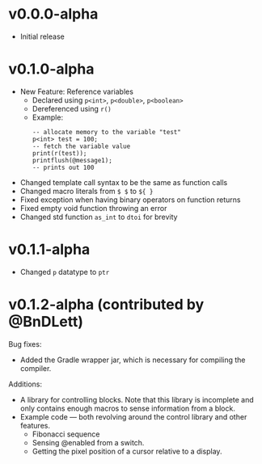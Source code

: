 # v0.0.0-alpha
- Initial release

# v0.1.0-alpha
- New Feature: Reference variables
    - Declared using `p<int>`, `p<double>`, `p<boolean>`
    - Dereferenced using `r()`
    - Example:
      ```
      -- allocate memory to the variable "test"
      p<int> test = 100;
      -- fetch the variable value
      print(r(test));
      printflush(@message1);
      -- prints out 100
      ```
- Changed template call syntax to be the same as function calls
- Changed macro literals from `$ $` to `${ }`
- Fixed exception when having binary operators on function returns
- Fixed empty void function throwing an error
- Changed std function `as_int` to `dtoi` for brevity

# v0.1.1-alpha
- Changed `p` datatype to `ptr`

# v0.1.2-alpha (contributed by @BnDLett)
Bug fixes:
- Added the Gradle wrapper jar, which is necessary for compiling the compiler.

Additions:
- A library for controlling blocks. Note that this library is incomplete and only contains enough macros to sense information from a block.
- Example code — both revolving around the control library and other features.
  - Fibonacci sequence
  - Sensing @enabled from a switch.
  - Getting the pixel position of a cursor relative to a display.
